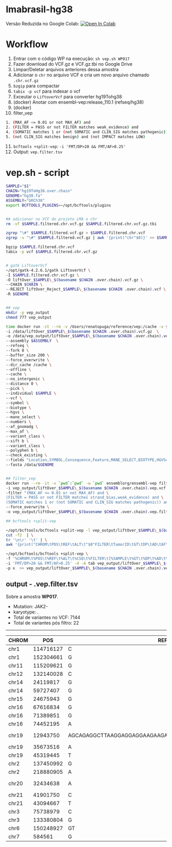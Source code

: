# lmabrasil-hg38

Versão Reduzida no Google Colab: 
[![Open In Colab](https://colab.research.google.com/assets/colab-badge.svg)](https://colab.research.google.com/drive/1eYSW4WI1RwxG9lIS8ohhWVWQqxJYXihD?usp=sharing)

# Workflow

1. Entrar com o código WP na execução: `sh vep.sh WP017`
2. Fazer download do VCF.gz e VCF.gz.tbi no Google Drive
3. Limpar/Deletar arquivos anteriores dessa amostra
4. Adicionar o `chr` no arquivo VCF e cria um novo arquivo chamado `.chr.vcf.gz`
5. `bzgip` para compactar
6. `tabix -p vcf` para indexar o vcf
7. Exceutar o `LiftoverVcf` para converter hg19Tohg38
8. (docker) Anotar com ensembl-vep:release_110.1 (refseq/hg38)
9. (docker)
10. filter_vep

```bash
1. (MAX_AF <= 0.01 or not MAX_AF) and
2. (FILTER = PASS or not FILTER matches weak_evidence) and
4. (SOMATIC matches 1 or (not SOMATIC and CLIN_SIG matches pathogenic)) and
5. (not CLIN_SIG matches benign) and (not IMPACT matches LOW)
```

11. `bcftools +split-vep`: `-i 'FMT/DP>20 && FMT/AF>0.25'`
12. Output: `vep.filter.tsv`


# vep.sh - script

```bash
SAMPLE="$1"
CHAIN="hg19ToHg38.over.chain"
GENOME="hg38.fa"
ASSEMBLY="GRCh38"
export BCFTOOLS_PLUGINS=~/opt/bcftools/plugins


## adicionar no VCF do projeto LMA o chr
rm -vf $SAMPLE.filtered.chr.vcf.gz $SAMPLE.filtered.chr.vcf.gz.tbi

zgrep "\#" $SAMPLE.filtered.vcf.gz > $SAMPLE.filtered.chr.vcf
zgrep -v "\#" $SAMPLE.filtered.vcf.gz | awk '{print("chr"$0)}' >> $SAMPLE.filtered.chr.vcf

bgzip $SAMPLE.filtered.chr.vcf
tabix -p vcf $SAMPLE.filtered.chr.vcf.gz


# gatk LiftoverVcf
~/opt/gatk-4.2.6.1/gatk LiftoverVcf \
-I $SAMPLE.filtered.chr.vcf.gz \
-O liftOver_$SAMPLE\_$(basename $CHAIN .over.chain).vcf.gz \
--CHAIN $CHAIN \
--REJECT liftOver_Reject_$SAMPLE\_$(basename $CHAIN .over.chain).vcf \
-R $GENOME


## vep
mkdir -p vep_output
chmod 777 vep_output

time docker run -it --rm -v /Users/renatopuga/reference/vep:/cache -v $(pwd):/data ensemblorg/ensembl-vep:release_110.1 vep \
-i /data/liftOver_$SAMPLE\_$(basename $CHAIN .over.chain).vcf.gz  \
-o /data/vep_output/liftOver_$SAMPLE\_$(basename $CHAIN .over.chain).vep.vcf \
--assembly $ASSEMBLY  \
--refseq \
--fork 8 \
--buffer_size 200 \
--force_overwrite \
--dir_cache /cache \
--offline \
--cache \
--no_intergenic \
--distance 0 \
--pick \
--individual $SAMPLE \
--vcf \
--symbol \
--biotype \
--hgvs \
--mane_select \
--numbers \
--af_gnomadg \
--max_af \
--variant_class \
--sift b \
--variant_class \
--polyphen b \
--check_existing \
--fields "Location,SYMBOL,Consequence,Feature,MANE_SELECT,BIOTYPE,HGVSc,HGVSp,EXON,INTRON,VARIANT_CLASS,SIFT,PolyPhen,gnomADg_AF,MAX_AF,IMPACT,CLIN_SIG,SOMATIC,Existing_variation" \
--fasta /data/$GENOME


## filter_vep
docker run --rm -it -v `pwd`:`pwd` -w `pwd` ensemblorg/ensembl-vep filter_vep \
-i vep_output/liftOver_$SAMPLE\_$(basename $CHAIN .over.chain).vep.vcf \
-filter "(MAX_AF <= 0.01 or not MAX_AF) and \
(FILTER = PASS or not FILTER matches strand_bias,weak_evidence) and \
(SOMATIC matches 1 or (not SOMATIC and CLIN_SIG matches pathogenic)) and (not CLIN_SIG matches benign) and (not IMPACT matches LOW)"  \
--force_overwrite \
-o vep_output/liftOver_$SAMPLE\_$(basename $CHAIN .over.chain).vep.filter.vcf

## bcftools +split-vep

~/opt/bcftools/bcftools +split-vep -l vep_output/liftOver_$SAMPLE\_$(basename $CHAIN .over.chain).vep.filter.vcf | \
cut -f2  | \
tr '\n\r' '\t' | \
awk '{print("CHROM\tPOS\tREF\tALT\t"$0"FILTER\tTumorID\tGT\tDP\tAD\tAF\tNormalID\tGT\tDP\tAD\tAF")}' > vep_output/liftOver_$SAMPLE\_$(basename $CHAIN .over.chain).vep.filter.tsv

~/opt/bcftools/bcftools +split-vep \
-f '%CHROM\t%POS\t%REF\t%ALT\t%CSQ\t%FILTER\t[%SAMPLE\t%GT\t%DP\t%AD\t%AF\t]\n' \
-i 'FMT/DP>20 && FMT/AF>0.25' -d -A tab vep_output/liftOver_$SAMPLE\_$(basename $CHAIN .over.chain).vep.filter.vcf \
-p x  >> vep_output/liftOver_$SAMPLE\_$(basename $CHAIN .over.chain).vep.filter.tsv

```

## output - .vep.filter.tsv

Sobre a amostra **WP017**.

- Mutation: JAK2-
- karyotype: .
- Total de variantes no VCF: 7144
- Total de variantes pós filtro: 22

---


| CHROM | POS       | REF                                                   | ALT        | Location                | SYMBOL   | Consequence             | Feature        | MANE_SELECT        | BIOTYPE        | HGVSc                        | HGVSp                          | EXON  | INTRON | VARIANT_CLASS       | SIFT                             | PolyPhen                 | gnomADg_AF  | MAX_AF     | IMPACT   | CLIN_SIG                       | SOMATIC     | Existing_variation                                           | FILTER                                                 | TumorID | GT      | DP   | AD         | AF                | NormalID | GT   | DP   | AD         | AF                |
| ----- | --------- | ----------------------------------------------------- | ---------- | ----------------------- | -------- | ----------------------- | -------------- | ------------------ | -------------- | ---------------------------- | ------------------------------ | ----- | ------ | ------------------- | -------------------------------- | ------------------------ | ----------- | ---------- | -------- | ------------------------------ | ----------- | ------------------------------------------------------------ | ------------------------------------------------------ | ------- | ------- | ---- | ---------- | ----------------- | -------- | ---- | ---- | ---------- | ----------------- |
| chr1  | 114716127 | C                                                     | T          | chr1:114716127          | NRAS     | missense_variant        | NM_002524.5    | ENST00000369535.5  | protein_coding | NM_002524.5:c.34G>A          | NP_002515.1:p.Gly12Ser         | 2/7   | .      | SNV                 | deleterious_low_confidence(0.02) | .                        | .           | .          | MODERATE | pathogenic&likely_pathogenic   | 0&0&0&1&1&1 | rs121913250&CM136798&CM177295&COSV54736487&COSV54736621&COSV54736940 | PASS                                                   | WP017   | 0/1     | 232  | 117,115    | 0.504             | WP018    | 0/0  | 155  | 152,3      | 0.028             |
| chr1  | 152304661 | G                                                     | C          | chr1:152304661          | FLG      | missense_variant        | NM_002016.2    | ENST00000368799.2  | protein_coding | NM_002016.2:c.10225C>G       | NP_002007.1:p.Arg3409Gly       | 3/3   | .      | SNV                 | tolerated(0.9)                   | benign(0.001)            | 0.0000804   | 0.004      | MODERATE | .                              | 0&0&1&1     | rs201356558&CM147321&COSV100911827&COSV64242759              | clustered_events;haplotype;strand_bias                 | WP017   | 0\|1    | 22   | 17,5       | 0.261             |          |      |      |            |                   |
| chr11 | 115209621 | G                                                     | A          | chr11:115209621         | CADM1    | missense_variant        | NM_001301043.2 | ENST00000331581.11 | protein_coding | NM_001301043.2:c.1031C>T     | NP_001287972.1:p.Thr344Ile     | 8/12  | .      | SNV                 | tolerated(0.26)                  | benign(0.027)            | .           | .          | MODERATE | .                              | 1           | COSV100523062                                                | PASS                                                   | WP017   | 0/1     | 44   | 19,25      | 0.694             | WP018    | 0/0  | 25   | 24,1       | 0.082             |
| chr12 | 132140028 | C                                                     | T          | chr12:132140028         | DDX51    | intron_variant          | NM_175066.4    | ENST00000397333.4  | protein_coding | NM_175066.4:c.1775+70G>A     | .                              | .     | 12/14  | SNV                 | .                                | .                        | 0.00002628  | 0.001      | MODIFIER | .                              | 0&1         | rs117634899&COSV57959025                                     | PASS                                                   | WP017   | 0/1     | 343  | 168,175    | 0.504             | WP018    | 0/0  | 168  | 167,1      | 0.013             |
| chr14 | 24119817  | G                                                     | A          | chr14:24119817          | DCAF11   | missense_variant        | NM_025230.5    | ENST00000446197.8  | protein_coding | NM_025230.5:c.1013G>A        | NP_079506.3:p.Arg338His        | 11/15 | .      | SNV                 | deleterious(0)                   | probably_damaging(0.998) | .           | .          | MODERATE | .                              | 1           | COSV58109096                                                 | PASS                                                   | WP017   | 0/1     | 54   | 39,15      | 0.307             | WP018    | 0/0  | 45   | 45,0       | 0.021             |
| chr14 | 59727407  | G                                                     | A          | chr14:59727407          | RTN1     | missense_variant        | NM_021136.3    | ENST00000267484.10 | protein_coding | NM_021136.3:c.1277C>T        | NP_066959.1:p.Ala426Val        | 3/9   | .      | SNV                 | tolerated(0.42)                  | benign(0.013)            | .           | 0.00003378 | MODERATE | .                              | 0&1         | rs775149031&COSV99957109                                     | PASS                                                   | WP017   | 0/1     | 198  | 100,98     | 0.484             | WP018    | 0/0  | 105  | 104,1      | 0.018             |
| chr15 | 24675943  | G                                                     | A          | chr15:24675943          | NPAP1    | missense_variant        | NM_018958.3    | ENST00000329468.5  | protein_coding | NM_018958.3:c.76G>A          | NP_061831.2:p.Ala26Thr         | 1/1   | .      | SNV                 | tolerated(0.41)                  | benign(0)                | 0.00001315  | 0.00002413 | MODERATE | .                              | 0&1         | rs759520625&COSV100274550                                    | PASS                                                   | WP017   | 0/1     | 247  | 119,128    | 0.519             | WP018    | 0/0  | 141  | 137,4      | 0.037             |
| chr16 | 67616834  | G                                                     | A          | chr16:67616834          | CTCF     | missense_variant        | NM_006565.4    | ENST00000264010.10 | protein_coding | NM_006565.4:c.1042G>A        | NP_006556.1:p.Glu348Lys        | 5/12  | .      | SNV                 | deleterious(0)                   | possibly_damaging(0.631) | .           | .          | MODERATE | .                              | 1           | COSV50461493                                                 | PASS                                                   | WP017   | 0/1     | 224  | 101,123    | 0.538             | WP018    | 0/0  | 68   | 66,2       | 0.044             |
| chr16 | 71389851  | G                                                     | A          | chr16:71389851          | CALB2    | missense_variant        | NM_001740.5    | ENST00000302628.9  | protein_coding | NM_001740.5:c.802G>A         | NP_001731.2:p.Glu268Lys        | 11/11 | .      | SNV                 | deleterious(0.04)                | .                        | 0.0003548   | 0.003458   | MODERATE | .                              | 0&1         | rs143855539&COSV56941045                                     | PASS                                                   | WP017   | 0/1     | 158  | 91,67      | 0.443             | WP018    | 0/0  | 87   | 85,2       | 0.037             |
| chr16 | 74452195  | A                                                     | C          | chr16:74452195          | GLG1     | 3_prime_UTR_variant     | NM_001145667.2 | ENST00000422840.7  | protein_coding | NM_001145667.2:c.*972T>G     | .                              | 26/26 | .      | SNV                 | .                                | .                        | 0.000006598 | 0.00001475 | MODIFIER | .                              | 0&1         | rs879190793&COSV99215916                                     | base_qual;normal_artifact;strand_bias                  | WP017   | 0/1     | 49   | 30,19      | 0.357             | WP018    | 0/0  | 23   | 21,2       | 0.064             |
| chr19 | 12943750  | AGCAGAGGCTTAAGGAGGAGGAAGAAGACAAGAAACGCAAAGAGGAGGAGGAG | A          | chr19:12943751-12943802 | CALR     | frameshift_variant      | NM_004343.4    | ENST00000316448.10 | protein_coding | NM_004343.4:c.1099_1150del   | NP_004334.1:p.Leu367ThrfsTer46 | 9/9   | .      | deletion            | .                                | .                        | 0.00001971  | 0.0000655  | HIGH     | pathogenic                     | .           | rs1555760738                                                 | PASS                                                   | WP017   | 0/1     | 102  | 62,40      | 0.416             | WP018    | 0/0  | 50   | 50,0       | 0.022             |
| chr19 | 35673516  | A                                                     | C          | chr19:35673516          | UPK1A    | missense_variant        | NM_007000.4    | ENST00000222275.3  | protein_coding | NM_007000.4:c.439A>C         | NP_008931.1:p.Thr147Pro        | 5/8   | .      | SNV                 | deleterious(0)                   | probably_damaging(0.998) | .           | 0.004605   | MODERATE | .                              | 0&1         | rs772813244&COSV104382444                                    | normal_artifact;position;strand_bias                   | WP017   | 0/1     | 48   | 36,12      | 0.253             | WP018    | 0/0  | 21   | 19,2       | 0.05              |
| chr19 | 45319445  | T                                                     | G          | chr19:45319445          | CKM      | intron_variant          | NM_001824.5    | ENST00000221476.4  | protein_coding | NM_001824.5:c.193+76A>C      | .                              | .     | 2/7    | SNV                 | .                                | .                        | 0.0004068   | 0.001523   | MODIFIER | .                              | 0&1         | rs901522342&COSV55534846                                     | PASS                                                   | WP017   | 0/1     | 36   | 21,15      | 0.407             |          |      |      |            |                   |
| chr2  | 137450992 | G                                                     | A          | chr2:137450992          | THSD7B   | missense_variant        | NM_001316349.2 | ENST00000409968.6  | protein_coding | NM_001316349.2:c.3107G>A     | NP_001303278.1:p.Arg1036Gln    | 15/28 | .      | SNV                 | deleterious(0)                   | probably_damaging(0.999) | 0.00005261  | 0.000478   | MODERATE | .                              | 0&1         | rs780774101&COSV55693881                                     | PASS                                                   | WP017   | 0/1     | 86   | 47,39      | 0.452             | WP018    | 0/0  | 54   | 52,2       | 0.057             |
| chr2  | 218880905 | A                                                     | C          | chr2:218880905          | WNT10A   | 5_prime_UTR_variant     | NM_025216.3    | ENST00000258411.8  | protein_coding | NM_025216.3:c.-91A>C         | .                              | 1/4   | .      | SNV                 | .                                | .                        | 0.0003093   | 0.0005245  | MODIFIER | .                              | 0&1         | rs993736779&COSV51461763                                     | base_qual;normal_artifact;strand_bias                  | WP017   | 0/1     | 63   | 43,20      | 0.265             | WP018    | 0/0  | 34   | 30,4       | 0.043             |
| chr20 | 32434638  | A                                                     | AG         | chr20:32434638-32434639 | ASXL1    | frameshift_variant      | NM_015338.6    | ENST00000375687.10 | protein_coding | NM_015338.6:c.1934dup        | NP_056153.2:p.Gly646TrpfsTer12 | 13/13 | .      | insertion           | .                                | .                        | 0.0006444   | 0.001739   | HIGH     | likely_pathogenic&pathogenic   | 0&1         | rs750318549&COSV60102510                                     | PASS                                                   | WP017   | 0/1     | 118  | 59,59      | 0.492             | WP018    | 0/0  | 62   | 60,2       | 0.045             |
| chr21 | 41901750  | C                                                     | T          | chr21:41901750          | C2CD2    | splice_acceptor_variant | NM_015500.2    | ENST00000380486.4  | protein_coding | NM_015500.2:c.1433-1G>A      | .                              | .     | 11/13  | SNV                 | .                                | .                        | .           | .          | HIGH     | .                              | 1           | COSV61599711                                                 | normal_artifact                                        | WP017   | 0/1     | 118  | 65,53      | 0.46              | WP018    | 0/0  | 84   | 80,4       | 0.052             |
| chr21 | 43094667  | T                                                     | G          | chr21:43094667          | U2AF1    | missense_variant        | NM_006758.3    | ENST00000291552.9  | protein_coding | NM_006758.3:c.470A>C         | NP_006749.1:p.Gln157Pro        | 6/8   | .      | SNV                 | deleterious_low_confidence(0)    | possibly_damaging(0.541) | 0.00007313  | 0.0001146  | MODERATE | not_provided&likely_pathogenic | 0&1&1       | rs371246226&COSV52341120&COSV52341147                        | PASS                                                   | WP017   | 0/1     | 163  | 89,74      | 0.457             | WP018    | 0/0  | 107  | 105,2      | 0.029             |
| chr3  | 75738979  | C                                                     | T,A        | chr3:75738979           | ZNF717   | missense_variant        | NM_001290208.3 | ENST00000652011.2  | protein_coding | NM_001290208.3:c.644G>T      | NP_001277137.1:p.Gly215Val     | 5/5   | .      | SNV                 | tolerated(0.16)                  | benign(0.005)            | .           | .          | MODERATE | .                              | 0&1&1       | rs113708852&COSV68858146&COSV68859883                        | clustered_events;germline;multiallelic;normal_artifact | WP017   | 0/1/2   | 628  | 329,25,274 | 0.026,0.541       | WP018    | 0/0  | 301  | 143,10,148 | 0.022,0.582       |
| chr3  | 133380804 | G                                                     | A          | chr3:133380804          | TMEM108  | missense_variant        | NM_023943.4    | ENST00000321871.11 | protein_coding | NM_023943.4:c.1093G>A        | NP_076432.1:p.Asp365Asn        | 4/6   | .      | SNV                 | tolerated(0.26)                  | benign(0.003)            | 0.000006572 | 0.001      | MODERATE | .                              | 0&1         | rs79118437&COSV58878167                                      | PASS                                                   | WP017   | 0/1     | 204  | 119,85     | 0.413             | WP018    | 0/0  | 159  | 156,3      | 0.026             |
| chr6  | 150248927 | GT                                                    | G,GTT,GTTT | chr6:150248928          | PPP1R14C | 3_prime_UTR_variant     | NM_030949.3    | ENST00000361131.5  | protein_coding | NM_030949.3:c.*109_*108insTT | .                              | 4/4   | .      | sequence_alteration | .                                | .                        | 0.0002068   | 0.0008587  | MODIFIER | .                              | 0&1         | rs369389461&COSV63175733                                     | germline;multiallelic;normal_artifact                  | WP017   | 0/1/2/3 | 115  | 43,58,10,4 | 0.457,0.083,0.035 | WP018    | 0/0  | 68   | 37,26,4,1  | 0.362,0.061,0.026 |
| chr7  | 584561    | G                                                     | A          | chr7:584561             | PRKAR1B  | missense_variant        | NM_001164760.2 | ENST00000537384.6  | protein_coding | NM_001164760.2:c.716C>T      | NP_001158232.1:p.Thr239Met     | 8/11  | .      | SNV                 | deleterious_low_confidence(0)    | possibly_damaging(0.817) | .           | .          | MODERATE | .                              | 1           | COSV64319594                                                 | PASS                                                   | WP017   | 0/1     | 118  | 62,56      | 0.474             | WP018    | 0/0  | 63   | 62,1       | 0.033             |
